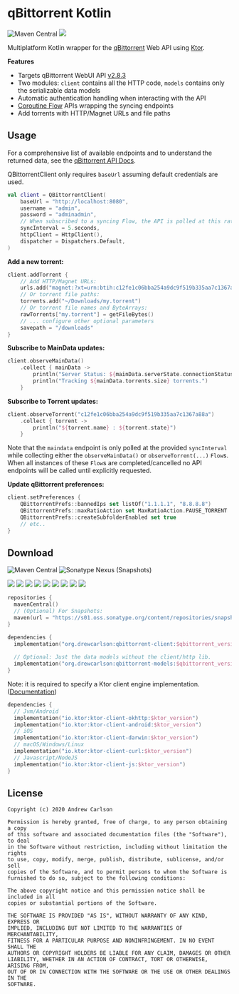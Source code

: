 # qBittorrent Kotlin

![Maven Central](https://img.shields.io/maven-central/v/org.drewcarlson/qbittorrent-client?label=maven&color=blue)
![](https://github.com/DrewCarlson/qBittorrent-Kotlin/workflows/Tests/badge.svg)

Multiplatform Kotlin wrapper for the [qBittorrent](https://github.com/qbittorrent/qBittorrent/) Web API using [Ktor](https://ktor.io).

**Features**

- Targets qBittorrent WebUI API [v2.8.3](https://github.com/qbittorrent/qBittorrent/wiki/WebUI-API-(qBittorrent-4.1))
- Two modules: `client` contains all the HTTP code, `models` contains only the serializable data models
- Automatic authentication handling when interacting with the API
- [Coroutine Flow](https://kotlin.github.io/kotlinx.coroutines/kotlinx-coroutines-core/kotlinx.coroutines.flow/-flow/index.html) APIs wrapping the syncing endpoints
- Add torrents with HTTP/Magnet URLs and file paths

## Usage

For a comprehensive list of available endpoints and to understand the returned data, see the [qBittorrent API Docs](https://github.com/qbittorrent/qBittorrent/wiki/WebUI-API-(qBittorrent-4.1)).

QBittorrentClient only requires `baseUrl` assuming default credentials are used.
```kotlin
val client = QBittorrentClient(
    baseUrl = "http://localhost:8080",
    username = "admin",
    password = "adminadmin",
    // When subscribed to a syncing Flow, the API is polled at this rate
    syncInterval = 5.seconds,
    httpClient = HttpClient(),
    dispatcher = Dispatchers.Default,
)
```

**Add a new torrent:**
```kotlin
client.addTorrent {
    // Add HTTP/Magnet URLs:
    urls.add("magnet:?xt=urn:btih:c12fe1c06bba254a9dc9f519b335aa7c1367a88a")
    // Or torrent file paths:
    torrents.add("~/Downloads/my.torrent")
    // Or torrent file names and ByteArrays:
    rawTorrents["my.torrent"] = getFileBytes()
    // ... configure other optional parameters
    savepath = "/downloads"
}
```

**Subscribe to MainData updates:**
```kotlin
client.observeMainData()
    .collect { mainData ->
        println("Server Status: ${mainData.serverState.connectionStatus}")
        println("Tracking ${mainData.torrents.size} torrents.")
    }
```

**Subscribe to Torrent updates:**

```kotlin
client.observeTorrent("c12fe1c06bba254a9dc9f519b335aa7c1367a88a")
    .collect { torrent ->
        println("${torrent.name} : ${torrent.state}")
    }
```

Note that the `maindata` endpoint is only polled at the provided `syncInterval` while collecting either the
`observeMainData()` or `observeTorrent(...)` `Flow`s.
When all instances of these `Flow`s are completed/cancelled no API endpoints will be called until explicitly requested.

**Update qBittorrent preferences:**

```kotlin
client.setPreferences {
    QBittorrentPrefs::bannedIps set listOf("1.1.1.1", "8.8.8.8")
    QBittorrentPrefs::maxRatioAction set MaxRatioAction.PAUSE_TORRENT
    QBittorrentPrefs::createSubfolderEnabled set true
    // etc..
}
```

## Download

![Maven Central](https://img.shields.io/maven-central/v/org.drewcarlson/qbittorrent-client?label=maven&color=blue)
![Sonatype Nexus (Snapshots)](https://img.shields.io/nexus/s/org.drewcarlson/qbittorrent-client?server=https%3A%2F%2Fs01.oss.sonatype.org)

![](https://img.shields.io/static/v1?label=&message=Platforms&color=grey)
![](https://img.shields.io/static/v1?label=&message=Js&color=blue)
![](https://img.shields.io/static/v1?label=&message=Jvm&color=blue)
![](https://img.shields.io/static/v1?label=&message=Linux&color=blue)
![](https://img.shields.io/static/v1?label=&message=macOS&color=blue)
![](https://img.shields.io/static/v1?label=&message=Windows&color=blue)
![](https://img.shields.io/static/v1?label=&message=iOS&color=blue)
![](https://img.shields.io/static/v1?label=&message=tvOS&color=blue)
![](https://img.shields.io/static/v1?label=&message=watchOS&color=blue)

```kotlin
repositories {
  mavenCentral()
  // (Optional) For Snapshots:
  maven(url = "https://s01.oss.sonatype.org/content/repositories/snapshots/")
}

dependencies {
  implementation("org.drewcarlson:qbittorrent-client:$qbittorrent_version")
  
  // Optional: Just the data models without the client/http lib.
  implementation("org.drewcarlson:qbittorrent-models:$qbittorrent_version")
}
```


Note: it is required to specify a Ktor client engine implementation.
([Documentation](https://ktor.io/clients/http-client/multiplatform.html))

```kotlin
dependencies {
  // Jvm/Android
  implementation("io.ktor:ktor-client-okhttp:$ktor_version")
  implementation("io.ktor:ktor-client-android:$ktor_version")
  // iOS
  implementation("io.ktor:ktor-client-darwin:$ktor_version")
  // macOS/Windows/Linux
  implementation("io.ktor:ktor-client-curl:$ktor_version")
  // Javascript/NodeJS
  implementation("io.ktor:ktor-client-js:$ktor_version")
}
``` 

## License
```
Copyright (c) 2020 Andrew Carlson

Permission is hereby granted, free of charge, to any person obtaining a copy
of this software and associated documentation files (the "Software"), to deal
in the Software without restriction, including without limitation the rights
to use, copy, modify, merge, publish, distribute, sublicense, and/or sell
copies of the Software, and to permit persons to whom the Software is
furnished to do so, subject to the following conditions:

The above copyright notice and this permission notice shall be included in all
copies or substantial portions of the Software.

THE SOFTWARE IS PROVIDED "AS IS", WITHOUT WARRANTY OF ANY KIND, EXPRESS OR
IMPLIED, INCLUDING BUT NOT LIMITED TO THE WARRANTIES OF MERCHANTABILITY,
FITNESS FOR A PARTICULAR PURPOSE AND NONINFRINGEMENT. IN NO EVENT SHALL THE
AUTHORS OR COPYRIGHT HOLDERS BE LIABLE FOR ANY CLAIM, DAMAGES OR OTHER
LIABILITY, WHETHER IN AN ACTION OF CONTRACT, TORT OR OTHERWISE, ARISING FROM,
OUT OF OR IN CONNECTION WITH THE SOFTWARE OR THE USE OR OTHER DEALINGS IN THE
SOFTWARE.
```

